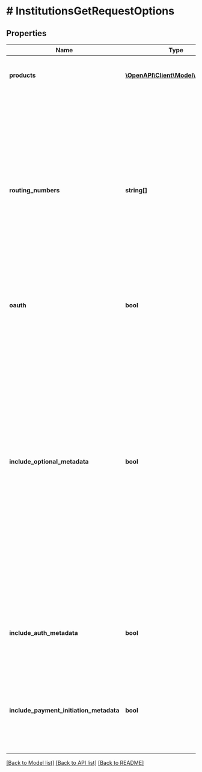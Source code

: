 # # InstitutionsGetRequestOptions

## Properties

Name | Type | Description | Notes
------------ | ------------- | ------------- | -------------
**products** | [**\OpenAPI\Client\Model\Products[]**](Products.md) | Filter the Institutions based on which products they support. | [optional]
**routing_numbers** | **string[]** | Specify an array of routing numbers to filter institutions. The response will only return institutions that match all of the routing numbers in the array. Routing number records used for this matching are not comprehensive; failure to match a given routing number to an institution does not mean that the institution is unsupported by Plaid. | [optional]
**oauth** | **bool** | Limit results to institutions with or without OAuth login flows. | [optional]
**include_optional_metadata** | **bool** | When &#x60;true&#x60;, return the institution&#39;s homepage URL, logo and primary brand color.  Note that Plaid does not own any of the logos shared by the API, and that by accessing or using these logos, you agree that you are doing so at your own risk and will, if necessary, obtain all required permissions from the appropriate rights holders and adhere to any applicable usage guidelines. Plaid disclaims all express or implied warranties with respect to the logos. | [optional]
**include_auth_metadata** | **bool** | When &#x60;true&#x60;, returns metadata related to the Auth product indicating which auth methods are supported. | [optional] [default to false]
**include_payment_initiation_metadata** | **bool** | When &#x60;true&#x60;, returns metadata related to the Payment Initiation product indicating which payment configurations are supported. | [optional] [default to false]

[[Back to Model list]](../../README.md#models) [[Back to API list]](../../README.md#endpoints) [[Back to README]](../../README.md)
